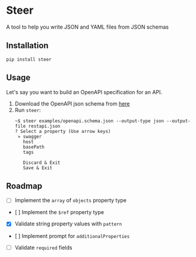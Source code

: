 # Steer

A tool to help you write JSON and YAML files from JSON schemas

## Installation

```shell
pip install steer
```

## Usage

Let's say you want to build an OpenAPI specification for an API.

1. Download the OpenAPI json schema from [here](https://github.com/OAI/OpenAPI-Specification/blob/main/schemas/v2.0/schema.json)
1. Run `steer`:
    ```
    ~$ steer examples/openapi.schema.json --output-type json --output-file restapi.json
    ? Select a property (Use arrow keys)
     » swagger
       host
       basePath
       tags

       Discard & Exit
       Save & Exit
    ```

## Roadmap

- [ ] Implement the `array` of `objects` property type
- [ ] Implement the `$ref` property type
- [x] Validate string property values with `pattern`
- [ ] Implement prompt for `additionalProperties`
- [ ] Validate `required` fields
